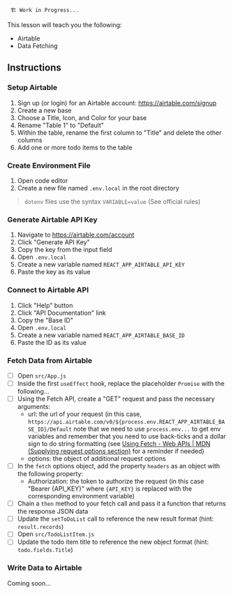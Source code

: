      🏗️ Work in Progress...

This lesson will teach you the following:
* Airtable
* Data Fetching

## Instructions

### Setup Airtable
1. Sign up (or login) for an Airtable account: https://airtable.com/signup
2. Create a new base
3. Choose a Title, Icon, and Color for your base
4. Rename "Table 1" to "Default"
5. Within the table, rename the first column to "Title" and delete the other columns
6. Add one or more todo items to the table
### Create Environment File
1. Open code editor
2. Create a new file named `.env.local` in the root directory
> `dotenv` files use the syntax `VARIABLE=value` (See official rules)

### Generate Airtable API Key
1. Navigate to https://airtable.com/account
2. Click "Generate API Key"
3. Copy the key from the input field
4. Open `.env.local`
5. Create a new variable named `REACT_APP_AIRTABLE_API_KEY`
6. Paste the key as its value
### Connect to Airtable API
1. Click "Help" button
2. Click "API Documentation" link
3. Copy the "Base ID"
4. Open `.env.local`
5. Create a new variable named `REACT_APP_AIRTABLE_BASE_ID`
6. Paste the ID as its value
### Fetch Data from Airtable
- [ ] Open `src/App.js`
- [ ] Inside the first `useEffect` hook, replace the placeholder `Promise` with the following...
- [ ] Using the Fetch API, create a "GET" request and pass the necessary arguments:
     - url: the url of your request (in this case, `https://api.airtable.com/v0/${process.env.REACT_APP_AIRTABLE_BASE_ID}/Default` note that we need to use `process.env...` to get env variables and remember that you need to use back-ticks and a dollar sign to do string formatting (see [Using Fetch - Web APIs | MDN (Supplying request options section)](https://developer.mozilla.org/en-US/docs/Web/API/Fetch_API/Using_Fetch) for a reminder if needed)
     - options: the object of additional request options
- [ ] In the `fetch` options object, add the property `headers` as an object with the following property:
     - Authorization: the token to authorize the request (in this case "Bearer {API_KEY}" where `{API_KEY}` is replaced with the corresponding environment variable)
- [ ] Chain a `then` method to your fetch call and pass it a function that returns the response JSON data
- [ ] Update the `setToDoList` call to reference the new result format (hint: `result.records`)
- [ ] Open `src/TodoListItem.js`
- [ ] Update the todo item title to reference the new object format (hint: `todo.fields.Title`)
### Write Data to Airtable
Coming soon...